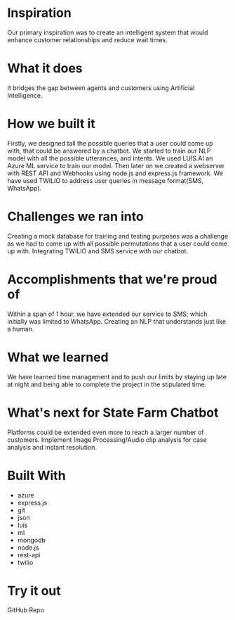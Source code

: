 
# Inspiration
Our primary inspiration was to create an intelligent system that would enhance customer relationships and reduce wait times.

# What it does
It bridges the gap between agents and customers using Artificial Intelligence.

# How we built it
Firstly, we designed tall the possible queries that a user could come up with, that could be answered by a chatbot. We started to train our NLP model with all the possible utterances, and intents. We used LUIS.AI an Azure ML service to train our model. Then later on we created a webserver with REST API and Webhooks using node.js and express.js framework. We have used TWILIO to address user queries in message format(SMS, WhatsApp).

# Challenges we ran into
Creating a mock database for training and testing purposes was a challenge as we had to come up with all possible permutations that a user could come up with. Integrating TWILIO and SMS service with our chatbot.

# Accomplishments that we're proud of
Within a span of 1 hour, we have extended our service to SMS; which initially was limited to WhatsApp. Creating an NLP that understands just like a human.

# What we learned
We have learned time management and to push our limits by staying up late at night and being able to complete the project in the stipulated time.

# What's next for State Farm Chatbot
Platforms could be extended even more to reach a larger number of customers. Implement Image Processing/Audio clip analysis for case analysis and instant resolution.

# Built With
- azure
- express.js
- git
- json
- luis
- ml
- mongodb
- node.js
- rest-api
- twilio
# Try it out
GitHub Repo
